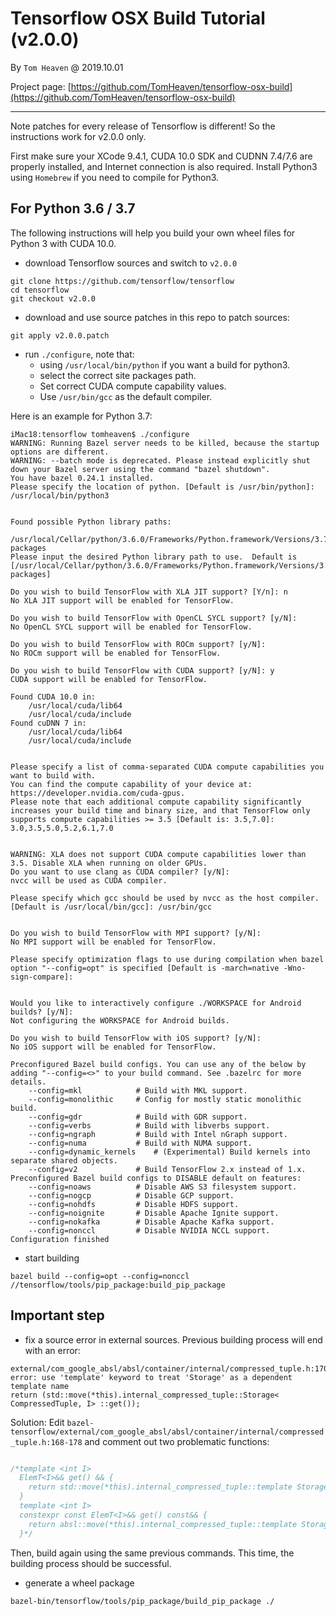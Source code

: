 # Tensorflow OSX Build Tutorial (v2.0.0)

By `Tom Heaven` @ 2019.10.01

Project page: [https://github.com/TomHeaven/tensorflow-osx-build](https://github.com/TomHeaven/tensorflow-osx-build)

---

Note patches for every release of Tensorflow is different! So the instructions work for v2.0.0 only.

First make sure your XCode 9.4.1, CUDA 10.0 SDK and CUDNN 7.4/7.6 are properly installed, and Internet connection is also required. Install Python3 using `Homebrew` if you need to compile for Python3.


## For Python 3.6 / 3.7
The following instructions will help you build your own wheel files for Python 3 with CUDA 10.0.

+ download Tensorflow sources and switch to `v2.0.0`

```shell
git clone https://github.com/tensorflow/tensorflow
cd tensorflow
git checkout v2.0.0
```
+ download and use source patches in this repo to patch sources:

```shell
git apply v2.0.0.patch

```
+ run `./configure`, note that:  
  - using `/usr/local/bin/python` if you want a build for python3.
  - select the correct site packages path.
  - Set correct CUDA compute capability values.
  - Use `/usr/bin/gcc` as the default compiler.
  
Here is an example for Python 3.7:

```
iMac18:tensorflow tomheaven$ ./configure
WARNING: Running Bazel server needs to be killed, because the startup options are different.
WARNING: --batch mode is deprecated. Please instead explicitly shut down your Bazel server using the command "bazel shutdown".
You have bazel 0.24.1 installed.
Please specify the location of python. [Default is /usr/bin/python]: /usr/local/bin/python3


Found possible Python library paths:
  /usr/local/Cellar/python/3.6.0/Frameworks/Python.framework/Versions/3.7/lib/python3.6/site-packages
Please input the desired Python library path to use.  Default is [/usr/local/Cellar/python/3.6.0/Frameworks/Python.framework/Versions/3.7/lib/python3.6/site-packages]

Do you wish to build TensorFlow with XLA JIT support? [Y/n]: n
No XLA JIT support will be enabled for TensorFlow.

Do you wish to build TensorFlow with OpenCL SYCL support? [y/N]: 
No OpenCL SYCL support will be enabled for TensorFlow.

Do you wish to build TensorFlow with ROCm support? [y/N]: 
No ROCm support will be enabled for TensorFlow.

Do you wish to build TensorFlow with CUDA support? [y/N]: y
CUDA support will be enabled for TensorFlow.

Found CUDA 10.0 in:
    /usr/local/cuda/lib64
    /usr/local/cuda/include
Found cuDNN 7 in:
    /usr/local/cuda/lib64
    /usr/local/cuda/include


Please specify a list of comma-separated CUDA compute capabilities you want to build with.
You can find the compute capability of your device at: https://developer.nvidia.com/cuda-gpus.
Please note that each additional compute capability significantly increases your build time and binary size, and that TensorFlow only supports compute capabilities >= 3.5 [Default is: 3.5,7.0]: 3.0,3.5,5.0,5.2,6.1,7.0


WARNING: XLA does not support CUDA compute capabilities lower than 3.5. Disable XLA when running on older GPUs.
Do you want to use clang as CUDA compiler? [y/N]: 
nvcc will be used as CUDA compiler.

Please specify which gcc should be used by nvcc as the host compiler. [Default is /usr/local/bin/gcc]: /usr/bin/gcc


Do you wish to build TensorFlow with MPI support? [y/N]: 
No MPI support will be enabled for TensorFlow.

Please specify optimization flags to use during compilation when bazel option "--config=opt" is specified [Default is -march=native -Wno-sign-compare]: 


Would you like to interactively configure ./WORKSPACE for Android builds? [y/N]: 
Not configuring the WORKSPACE for Android builds.

Do you wish to build TensorFlow with iOS support? [y/N]: 
No iOS support will be enabled for TensorFlow.

Preconfigured Bazel build configs. You can use any of the below by adding "--config=<>" to your build command. See .bazelrc for more details.
	--config=mkl         	# Build with MKL support.
	--config=monolithic  	# Config for mostly static monolithic build.
	--config=gdr         	# Build with GDR support.
	--config=verbs       	# Build with libverbs support.
	--config=ngraph      	# Build with Intel nGraph support.
	--config=numa        	# Build with NUMA support.
	--config=dynamic_kernels	# (Experimental) Build kernels into separate shared objects.
	--config=v2          	# Build TensorFlow 2.x instead of 1.x.
Preconfigured Bazel build configs to DISABLE default on features:
	--config=noaws       	# Disable AWS S3 filesystem support.
	--config=nogcp       	# Disable GCP support.
	--config=nohdfs      	# Disable HDFS support.
	--config=noignite    	# Disable Apache Ignite support.
	--config=nokafka     	# Disable Apache Kafka support.
	--config=nonccl      	# Disable NVIDIA NCCL support.
Configuration finished
```

+ start building

```
bazel build --config=opt --config=nonccl //tensorflow/tools/pip_package:build_pip_package
```


## Important step
+ fix a source error in external sources. Previous building process will end with an error:
 
```
external/com_google_absl/absl/container/internal/compressed_tuple.h:170:53: error: use 'template' keyword to treat 'Storage' as a dependent template name
return (std::move(*this).internal_compressed_tuple::Storage< CompressedTuple, I> ::get()); 
```

Solution: Edit `bazel-tensorflow/external/com_google_absl/absl/container/internal/compressed_tuple.h:168-178` and comment out two problematic functions:

```cpp

/*template <int I>
  ElemT<I>&& get() && {
    return std::move(*this).internal_compressed_tuple::template Storage<CompressedTuple, I>::get();
  }
  template <int I>
  constexpr const ElemT<I>&& get() const&& {
    return absl::move(*this).internal_compressed_tuple::template Storage<CompressedTuple, I>::get();
  }*/

```

Then, build again using the same previous commands. This time, the building process should be successful.

+ generate a wheel package

```
bazel-bin/tensorflow/tools/pip_package/build_pip_package ./
```



